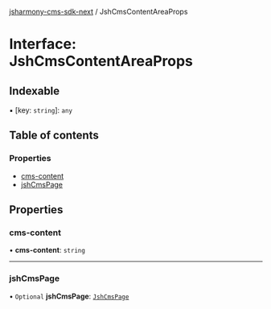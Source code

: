 [jsharmony-cms-sdk-next](../README.md) / JshCmsContentAreaProps

# Interface: JshCmsContentAreaProps

## Indexable

▪ [key: `string`]: `any`

## Table of contents

### Properties

- [cms-content](JshCmsContentAreaProps.md#cms-content)
- [jshCmsPage](JshCmsContentAreaProps.md#jshcmspage)

## Properties

### cms-content

• **cms-content**: `string`

___

### jshCmsPage

• `Optional` **jshCmsPage**: [`JshCmsPage`](../classes/JshCmsPage.md)
